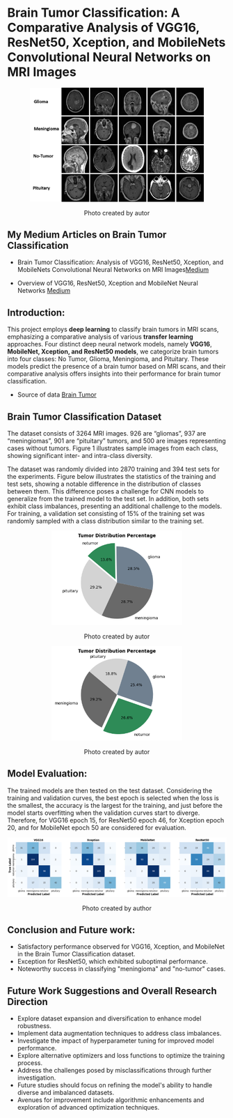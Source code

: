 # Brain Tumor Classification: A Comparative Analysis of VGG16, ResNet50, Xception, and MobileNets Convolutional Neural Networks on MRI Images

<div align="center">
    <img width="400" src="/images/sanple_images_brain_tumor_dataset.png" alt="Material Bread logo"> 
    <p style="text-align: center;">Photo created by autor</p> 
</div>


## My Medium Articles on Brain Tumor Classification
- Brain Tumor Classification: Analysis of VGG16, ResNet50, Xception, and MobileNets Convolutional Neural Networks on MRI Images[Medium](https://medium.com/@t.mostafid/brain-tumor-classification-analysis-of-vgg16-resnet50-xception-and-mobilenets-convolutional-a7445638a233)

- Overview of VGG16, ResNet50, Xception and MobileNet Neural Networks [Medium](https://medium.com/@t.mostafid/overview-of-vgg16-xception-mobilenet-and-resnet50-neural-networks-c678e0c0ee85)

## Introduction:

This project employs **deep learning** to classify brain tumors in MRI scans, emphasizing a comparative analysis of  various **transfer learning** approaches.
Four distinct deep neural network models, namely **VGG16**, **MobileNet, Xception, and ResNet50 models**, we categorize brain tumors into four classes: No Tumor, Glioma, Meningioma, and Pituitary.
These models predict the presence of a brain tumor based on MRI scans, and their comparative analysis offers insights into their performance for brain tumor classification.

- Source of data [Brain Tumor](https://www.kaggle.com/datasets/sartajbhuvaji/brain-tumor-classification-mri)

## Brain Tumor Classification Dataset
The dataset consists of 3264 MRI images. 926 are “gliomas”, 937 are “meningiomas”, 901 are “pituitary” tumors, and 500 are images representing cases without tumors. Figure 1 illustrates sample images from each class, showing significant inter- and intra-class diversity.

The dataset was randomly divided into 2870 training and 394 test sets for the experiments. Figure below illustrates the statistics of the training and test sets, showing a notable difference in the distribution of classes between them. This difference poses a challenge for CNN models to generalize from the trained model to the test set. In addition, both sets exhibit class imbalances, presenting an additional challenge to the models. For training, a validation set consisting of 15% of the training set was randomly sampled with a class distribution similar to the training set.

<div align="center">
    <img width="300" src="/images/Distributionall.png" alt="Material Bread logo"> 
    <p style="text-align: center;">Photo created by autor</p> 
</div>

<div align="center">
    <img width="300" src="/images/Distributionatest.png" alt="Material Bread logo"> 
    <p style="text-align: center;">Photo created by autor</p> 
</div>


## Model Evaluation:

The trained models are then tested on the test dataset. Considering the training and validation curves, the best epoch is selected when the loss is the smallest, the accuracy is the largest for the training, and just before the model starts overfitting when the validation curves start to diverge. Therefore, for VGG16 epoch 15, for ResNet50 epoch 46, for Xception epoch 20, and for MobileNet epoch 50 are considered for evaluation.

<div align="center">
    <img width="800" src="/images/model comparison.png" alt="Material Bread logo"> 
    <p style="text-align: center;">Photo created by author</p> 
</div>



  
## Conclusion and Future work:
  - Satisfactory performance observed for VGG16, Xception, and MobileNet in the Brain Tumor Classification dataset.
  - Exception for ResNet50, which exhibited suboptimal performance.
  - Noteworthy success in classifying "meningioma" and "no-tumor" cases.


## Future Work Suggestions and Overall Research Direction
  - Explore dataset expansion and diversification to enhance model robustness.
  - Implement data augmentation techniques to address class imbalances.
  - Investigate the impact of hyperparameter tuning for improved model performance.
  - Explore alternative optimizers and loss functions to optimize the training process.
  - Address the challenges posed by misclassifications through further investigation.
  - Future studies should focus on refining the model's ability to handle diverse and imbalanced datasets.
  - Avenues for improvement include algorithmic enhancements and exploration of advanced optimization techniques.






